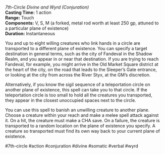 *7th-Circle Divine and Wyrd (Conjuration)*    
**Casting Time:** 1 action    
**Range:** Touch  
**Components:** V, S, M (a forked, metal rod worth at least 250 gp, attuned to a particular plane of existence)  
**Duration:** Instantaneous

You and up to eight willing creatures who link hands in a circle are transported to a different plane of existence. You can specify a target destination in general terms, such as the city of Fandeval in the Shadow Realm, and you appear in or near that destination. If you are trying to reach Fandeval, for example, you might arrive in the Old Market Square district at the heart of the city, on the road that leads to the Sleeper’s Gate entrance, or looking at the city from across the River Styx, at the GM’s discretion.

Alternatively, if you know the sigil sequence of a teleportation circle on another plane of existence, this spell can take you to that circle. If the teleportation circle is too small to hold all the creatures you transported, they appear in the closest unoccupied spaces next to the circle.

You can use this spell to banish an unwilling creature to another plane. Choose a creature within your reach and make a melee spell attack against it. On a hit, the creature must make a CHA save. On a failure, the creature is transported to a random location on the plane of existence you specify. A creature so transported must find its own way back to your current plane of existence.

#7th-circle #action #conjuration #divine #somatic #verbal #wyrd
